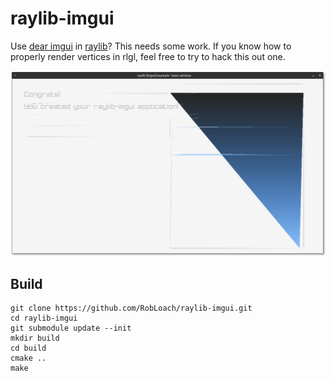 # raylib-imgui

Use [dear imgui](https://github.com/ocornut/imgui) in [raylib](https://www.raylib.com)? This needs some work. If you know how to properly render vertices in rlgl, feel free to try to hack this out one.

![Screenshot of raylib-imgui-example](example/raylib-imgui-example.png)

## Build

```
git clone https://github.com/RobLoach/raylib-imgui.git
cd raylib-imgui
git submodule update --init
mkdir build
cd build
cmake ..
make
```
